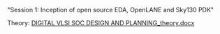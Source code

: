 "Session 1: Inception of open source EDA, OpenLANE and Sky130 PDK"

Theory:
[DIGITAL VLSI SOC DESIGN AND PLANNING_theory.docx](https://github.com/user-attachments/files/17077752/DIGITAL.VLSI.SOC.DESIGN.AND.PLANNING_theory.docx)
